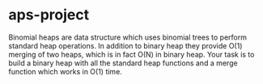 # aps-project
Binomial heaps are data structure which uses binomial trees to perform standard heap operations. In addition to binary heap they provide O(1) merging of two heaps, which is in fact O(N) in binary heap. Your task is to build a binary heap with all the standard heap functions and a merge function which works in O(1) time.
